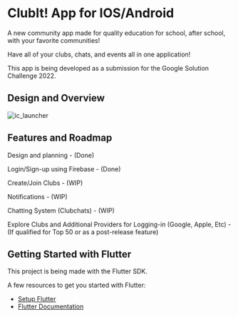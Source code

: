 # ClubIt! App for IOS/Android
 
A new community app made for quality education for school, after school, with your favorite communities!

Have all of your clubs, chats, and events all in one application!

This app is being developed as a submission for the Google Solution Challenge 2022.

## Design and Overview

![ic_launcher](https://user-images.githubusercontent.com/90495366/155856225-57277156-dd71-4018-8440-02fc7f4b104f.png)

## Features and Roadmap

Design and planning - (Done)

Login/Sign-up using Firebase - (Done)

Create/Join Clubs - (WIP)

Notifications - (WIP)

Chatting System (Clubchats) - (WIP)

Explore Clubs and Additional Providers for Logging-in (Google, Apple, Etc) - (If qualified for Top 50 or as a post-release feature)

## Getting Started with Flutter

This project is being made with the Flutter SDK.

A few resources to get you started with Flutter:

- [Setup Flutter](https://docs.flutter.dev/get-started)
- [Flutter Documentation](https://docs.flutter.dev/)
